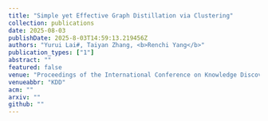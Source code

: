 ```yaml
---
title: "Simple yet Effective Graph Distillation via Clustering"
collection: publications
date: 2025-08-03
publishDate: 2025-8-03T14:59:13.219456Z
authors: "Yurui Lai#, Taiyan Zhang, <b>Renchi Yang</b>"
publication_types: ["1"]
abstract: ""
featured: false
venue: "Proceedings of the International Conference on Knowledge Discovery and Data Mining"
venueabbr: "KDD"
acm: ""
arxiv: ""
github: ""
---
```

